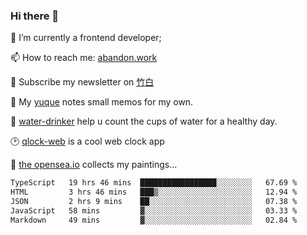 ### Hi there 👋

<!--
**Alfxjx/Alfxjx** is a ✨ _special_ ✨ repository because its `README.md` (this file) appears on your GitHub profile.

Here are some ideas to get you started:

- 🔭 I’m currently working on ...
- 🌱 I’m currently learning ...
- 👯 I’m looking to collaborate on ...
- 🤔 I’m looking for help with ...
- 💬 Ask me about ...
- 📫 How to reach me: ...
- 😄 Pronouns: ...
- ⚡ Fun fact: ...
-->
🔭  I’m currently a frontend developer;

📫  How to reach me: [abandon.work](https://www.abandon.work/)

🎉  Subscribe my newsletter on [竹白](https://alfxjx.zhubai.love/)

🌱  My [yuque](https://www.yuque.com/alfxjx) notes small memos for my own.

🥤  [water-drinker](https://weldingboys.vercel.app/water) help u count the cups of water for a healthy day.

🕑  [qlock-web](https://qlock-web.vercel.app) is a cool web clock app

🌊  [the opensea.io](https://opensea.io/assets/0x495f947276749ce646f68ac8c248420045cb7b5e/29433830147332339639115006737701029562687338063458078299874716625823015632897) collects my paintings...

<!--START_SECTION:waka-->

```txt
TypeScript   19 hrs 46 mins  █████████████████░░░░░░░░   67.69 %
HTML         3 hrs 46 mins   ███▒░░░░░░░░░░░░░░░░░░░░░   12.94 %
JSON         2 hrs 9 mins    ██░░░░░░░░░░░░░░░░░░░░░░░   07.38 %
JavaScript   58 mins         ▓░░░░░░░░░░░░░░░░░░░░░░░░   03.33 %
Markdown     49 mins         ▓░░░░░░░░░░░░░░░░░░░░░░░░   02.84 %
```

<!--END_SECTION:waka-->

